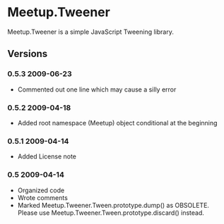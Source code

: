 Meetup.Tweener
==============

Meetup.Tweener is a simple JavaScript Tweening library.

## Versions 

### 0.5.3 2009-06-23

* Commented out one line which may cause a silly error

### 0.5.2 2009-04-18

* Added root namespace (Meetup) object conditional at the beginning

### 0.5.1 2009-04-14

* Added License note

### 0.5 2009-04-14

* Organized code
* Wrote comments
* Marked Meetup.Tweener.Tween.prototype.dump() as OBSOLETE. Please use Meetup.Tweener.Tween.prototype.discard() instead.
